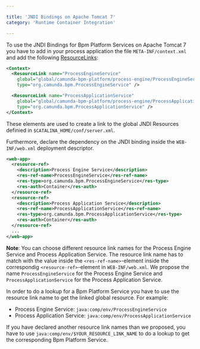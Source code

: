 ```yaml
---

title: 'JNDI Bindings on Apache Tomcat 7'
category: 'Runtime Container Integration'

---
```


To use the JNDI Bindings for Bpm Platform Services on Apache Tomcat 7 you have to add in your process application the file `META-INF/context.xml` and add the following [ResourceLinks](http://tomcat.apache.org/tomcat-7.0-doc/config/context.html#Resource_Links):

```xml
<Context>
  <ResourceLink name="ProcessEngineService"
    global="global/camunda-bpm-platform/process-engine/ProcessEngineService!org.camunda.bpm.ProcessEngineService"
    type="org.camunda.bpm.ProcessEngineService" />

  <ResourceLink name="ProcessApplicationService"
    global="global/camunda-bpm-platform/process-engine/ProcessApplicationService!org.camunda.bpm.ProcessApplicationService"
    type="org.camunda.bpm.ProcessApplicationService" />
</Context>
```

These elements are used to create a link to the global JNDI Resources definied in `$CATALINA_HOME/conf/server.xml`.

Furthermore, declare the dependency on the JNDI binding inside the `WEB-INF/web.xml` deployment descriptor.

```xml
<web-app>
  <resource-ref>
    <description>Process Engine Service</description>
    <res-ref-name>ProcessEngineService</res-ref-name>
    <res-type>org.camunda.bpm.ProcessEngineService</res-type>
    <res-auth>Container</res-auth>
  </resource-ref>
  <resource-ref>
    <description>Process Application Service</description>
    <res-ref-name>ProcessApplicationService</res-ref-name>
    <res-type>org.camunda.bpm.ProcessApplicationService</res-type>
    <res-auth>Container</res-auth>
  </resource-ref>
  ...
</web-app>
```

**Note**: You can choose different resource link names for the Process Engine Service and Process Application Service. The resource link name has to match with the value inside the `<res-ref-name>`-element inside the correspondig `<resource-ref>`-element in `WEB-INF/web.xml`. We propose the name `ProcessEngineService` for the Process Engine Service and `ProcessApplicationService` for the Process Application Service.

In order to do a lookup for a Bpm Platform Service you have to use the resource link name to get the linked global resource. For example:

* Process Engine Service: `java:comp/env/ProcessEngineService`
* Process Application Service: `java:comp/env/ProcessApplicationService`

If you have declared another resource link names than we proposed, you have to use `java:comp/env/$YOUR_RESOURCE_LINK_NAME` to do a lookup to get the corresponding Bpm Platform Service.
